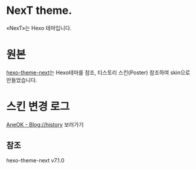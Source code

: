 # NexT theme.
«NexT»는 Hexo 테마입니다.

# 원본
[hexo-theme-next](https://github.com/theme-next/hexo-theme-next)는 Hexo테마를 참조, 티스토리 스킨(Poster) 참조하여 skin으로 만들었습니다.

# 스킨 변경 로그
[AneOK - Blog://history](https://aneok.tistory.com/2) 보러가기

## 참조
hexo-theme-next v7.1.0
